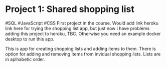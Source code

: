 # Project 1: Shared shopping list
#SQL #JavaScript #CSS
First project in the course. Would add link heroku link here for trying the shopping list app, but just now i have problems adding this project to heroku, TBC. Otherwise you need an example docker desktop to run this app.

This is app for creating shopping lists and adding items to them. There is option for adding and removing items from invidual shopping lists. Lists are in aplhabetic order.

